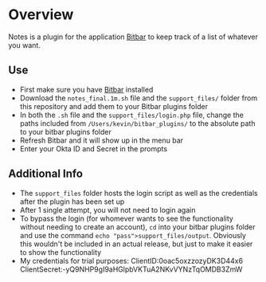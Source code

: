 # Overview

Notes is a plugin for the application [Bitbar](https://getbitbar.com/) to keep track of a list of whatever you want.

## Use

- First make sure you have [Bitbar](https://getbitbar.com/) installed
- Download the `notes_final.1m.sh` file and the `support_files/` folder from this repository and add them to your Bitbar plugins folder
- In both the `.sh` file and the `support_files/login.php` file, change the paths included from `/Users/kevin/bitbar_plugins/` to the absolute path to your bitbar plugins folder
- Refresh Bitbar and it will show up in the menu bar
- Enter your Okta ID and Secret in the prompts

## Additional Info

 - The `support_files` folder hosts the login script as well as the credentials after the plugin has been set up
 - After 1 single attempt, you will not need to login again
 - To bypass the login (for whomever wants to see the functionality without needing to create an account),  `cd` into your bitbar plugins folder and use the command `echo "pass">support_files/output`. Obviously this wouldn't be included in an actual release, but just to make it easier to show the functionality
 - My credentials for trial purposes: ClientID:0oac5oxzzozyDK3D44x6 ClientSecret:-yQ9NHP9gI9aHGlpbVKTuA2NKvVYNzTqOMDB3ZmW
